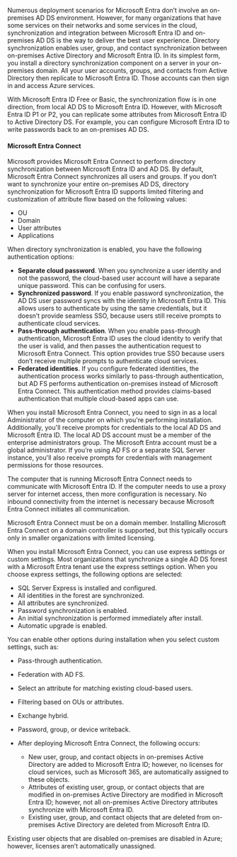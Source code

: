 Numerous deployment scenarios for Microsoft Entra don’t involve an on-premises AD DS environment. However, for many organizations that have some services on their networks and some services in the cloud, synchronization and integration between Microsoft Entra ID and on-premises AD DS is the way to deliver the best user experience. Directory synchronization enables user, group, and contact synchronization between on-premises Active Directory and Microsoft Entra ID. In its simplest form, you install a directory synchronization component on a server in your on-premises domain. All your user accounts, groups, and contacts from Active Directory then replicate to Microsoft Entra ID. Those accounts can then sign in and access Azure services.

With Microsoft Entra ID Free or Basic, the synchronization flow is in one direction, from local AD DS to Microsoft Entra ID. However, with Microsoft Entra ID P1 or P2, you can replicate some attributes from Microsoft Entra ID to Active Directory DS. For example, you can configure Microsoft Entra ID to write passwords back to an on-premises AD DS.

<a name='azure-ad-connect'></a>

#### Microsoft Entra Connect

Microsoft provides Microsoft Entra Connect to perform directory synchronization between Microsoft Entra ID and AD DS. By default, Microsoft Entra Connect synchronizes all users and groups. If you don’t want to synchronize your entire on-premises AD DS, directory synchronization for Microsoft Entra ID supports limited filtering and customization of attribute flow based on the following values:

 -  OU
 -  Domain
 -  User attributes
 -  Applications

When directory synchronization is enabled, you have the following authentication options:

 -  **Separate cloud password**. When you synchronize a user identity and not the password, the cloud-based user account will have a separate unique password. This can be confusing for users.
 -  **Synchronized password**. If you enable password synchronization, the AD DS user password syncs with the identity in Microsoft Entra ID. This allows users to authenticate by using the same credentials, but it doesn’t provide seamless SSO, because users still receive prompts to authenticate cloud services.
 -  **Pass-through authentication**. When you enable pass-through authentication, Microsoft Entra ID uses the cloud identity to verify that the user is valid, and then passes the authentication request to Microsoft Entra Connect. This option provides true SSO because users don’t receive multiple prompts to authenticate cloud services.
 -  **Federated identities**. If you configure federated identities, the authentication process works similarly to pass-through authentication, but AD FS performs authentication on-premises instead of Microsoft Entra Connect. This authentication method provides claims-based authentication that multiple cloud-based apps can use.

When you install Microsoft Entra Connect, you need to sign in as a local Administrator of the computer on which you're performing installation. Additionally, you'll receive prompts for credentials to the local AD DS and Microsoft Entra ID. The local AD DS account must be a member of the enterprise administrators group. The Microsoft Entra account must be a global administrator. If you’re using AD FS or a separate SQL Server instance, you'll also receive prompts for credentials with management permissions for those resources.

The computer that is running Microsoft Entra Connect needs to communicate with Microsoft Entra ID. If the computer needs to use a proxy server for internet access, then more configuration is necessary. No inbound connectivity from the internet is necessary because Microsoft Entra Connect initiates all communication.

Microsoft Entra Connect must be on a domain member. Installing Microsoft Entra Connect on a domain controller is supported, but this typically occurs only in smaller organizations with limited licensing.

When you install Microsoft Entra Connect, you can use express settings or custom settings. Most organizations that synchronize a single AD DS forest with a Microsoft Entra tenant use the express settings option. When you choose express settings, the following options are selected:

 -  SQL Server Express is installed and configured.
 -  All identities in the forest are synchronized.
 -  All attributes are synchronized.
 -  Password synchronization is enabled.
 -  An initial synchronization is performed immediately after install.
 -  Automatic upgrade is enabled.

You can enable other options during installation when you select custom settings, such as:

 -  Pass-through authentication.
 -  Federation with AD FS.
 -  Select an attribute for matching existing cloud-based users.
 -  Filtering based on OUs or attributes.
 -  Exchange hybrid.
 -  Password, group, or device writeback.
 -  After deploying Microsoft Entra Connect, the following occurs:
    
     -  New user, group, and contact objects in on-premises Active Directory are added to Microsoft Entra ID; however, no licenses for cloud services, such as Microsoft 365, are automatically assigned to these objects.
     -  Attributes of existing user, group, or contact objects that are modified in on-premises Active Directory are modified in Microsoft Entra ID; however, not all on-premises Active Directory attributes synchronize with Microsoft Entra ID.
     -  Existing user, group, and contact objects that are deleted from on-premises Active Directory are deleted from Microsoft Entra ID.

Existing user objects that are disabled on-premises are disabled in Azure; however, licenses aren’t automatically unassigned.

